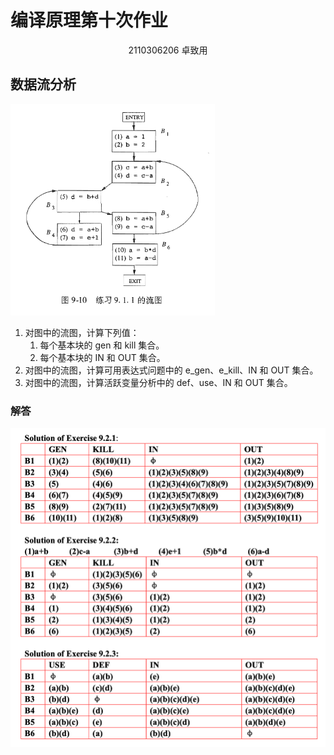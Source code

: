 # 编译原理第十次作业

<center>
  2110306206 卓致用
</center>

## 数据流分析

<img src="./answer-15-arthals.assets/image-20250114123822617.png" alt="image-20250114123822617" style="zoom: 33%;" />

1. 对图中的流图，计算下列值：
    1. 每个基本块的 $\text{gen}$ 和 $\text{kill}$ 集合。
    1. 每个基本块的 $\text{IN}$ 和 $\text{OUT}$ 集合。
1. 对图中的流图，计算可用表达式问题中的 $\text{e\_gen}$、$\text{e\_kill}$、$\text{IN}$ 和 $\text{OUT}$ 集合。
1. 对图中的流图，计算活跃变量分析中的 $\text{def}$、$\text{use}$、$\text{IN}$ 和 $\text{OUT}$ 集合。

### 解答

![image-20250114123927926](./answer-15-arthals.assets/image-20250114123927926.png)
